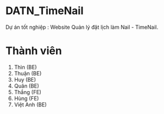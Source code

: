# DATN_TimeNail
Dự án tốt nghiệp : Website  Quản lý đặt lịch làm Nail - TimeNail.

# Thành viên
1. Thìn (BE)
2. Thuận (BE)
3. Huy (BE)
4. Quân (BE)
5. Thắng (FE)
6. Hùng (FE)
7. Việt Anh (BE)

